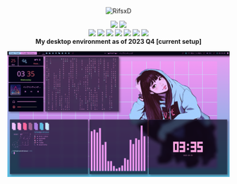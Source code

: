 <div aligh="center">
  <p align="center"> <img src="https://komarev.com/ghpvc/?username=RifsxD&label=Profile%20views&color=DC6385&style=for-the-badge" alt="RifsxD" /> </p>
</div>

<div align="center">
  <img src="https://github-readme-stats-git-masterrstaa-rickstaa.vercel.app/api?username=RifsxD&count_private=true&show_icons=true&theme=dracula&line_height=24&bg_color=22272e&hide_border=true" />
  <img src="https://github-readme-stats-git-masterrstaa-rickstaa.vercel.app/api/top-langs/?username=RifsxD&theme=dracula&layout=compact&langs_count=10&bg_color=22272e&hide_border=true&card_width=275" />
</div>

<div align="center">
  <img src="https://img.shields.io/badge/os-Arch Linux-informational?style=for-the-badge&logo=archlinux&logoColor=79DAFA&color=DC6385&labelColor=22272e" />
  <img src="https://img.shields.io/badge/wm-BSPWM-informational?style=for-the-badge&logo=bspwm&logoColor=79DAFA&color=DC6385&labelColor=22272e" />
  <img src="https://img.shields.io/badge/ide-VS CODE-informational?style=for-the-badge&logo=visualstudiocode&logoColor=79DAFA&color=DC6385&labelColor=22272e" />
  <img src="https://img.shields.io/badge/cloud-Cloudflare-informational?style=for-the-badge&logo=cloudflare&logoColor=79DAFA&color=DC6385&labelColor=22272e" />
  <img src="https://img.shields.io/badge/lang-JS-informational?style=for-the-badge&logo=javascript&logoColor=79DAFA&color=DC6385&labelColor=22272e" />
  <img src="https://img.shields.io/badge/lang-GO-informational?style=for-the-badge&logo=go&logoColor=79DAFA&color=DC6385&labelColor=22272e" />
  <img src="https://img.shields.io/badge/lang-C++-informational?style=for-the-badge&logo=cplusplus&logoColor=79DAFA&color=DC6385&labelColor=22272e" />
</div>

<div align="center">
  <strong>My desktop environment as of 2023 Q4 [current setup]</strong>

  ![banner](assets/new.desktop-setup.png)
